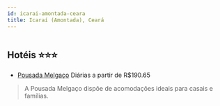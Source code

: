 ```yaml
---
id: icarai-amontada-ceara
title: Icaraí (Amontada), Ceará
---
```


<center><img src="https://static.hotelurbano.com/reservas/prod0/15/15938/5cb4c1f23ca58_pousada-melgaco.png" alt="" /></center>


## Hotéis ⭐️⭐️⭐️

-    [Pousada Melgaço](https://www.hurb.com/aud/https://www.hurb.com/hoteis/icarai-amontada/pousada-melgaco-15938?cmp=18055) Diárias a partir de R$190.65
   > A Pousada Melgaço dispõe de acomodações ideais para casais e famílias. 
